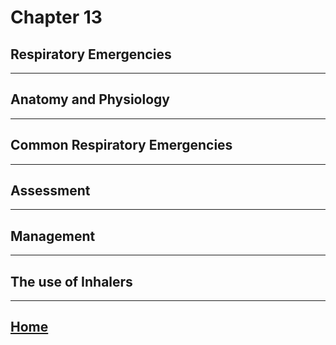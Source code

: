 # Chapter 13
## Respiratory Emergencies

---

## Anatomy and Physiology

---

## Common Respiratory Emergencies

---

## Assessment

---

## Management

---

## The use of Inhalers

---

## [Home](./index.html)